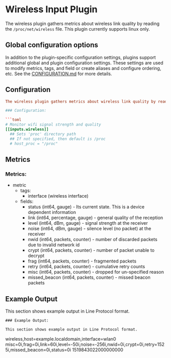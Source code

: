 # Wireless Input Plugin

The wireless plugin gathers metrics about wireless link quality by reading the
`/proc/net/wireless` file. This plugin currently supports linux only.

## Global configuration options <!-- @/docs/includes/plugin_config.md -->

In addition to the plugin-specific configuration settings, plugins support
additional global and plugin configuration settings. These settings are used to
modify metrics, tags, and field or create aliases and configure ordering, etc.
See the [CONFIGURATION.md][CONFIGURATION.md] for more details.

[CONFIGURATION.md]: ../../../docs/CONFIGURATION.md

## Configuration

```toml @sample.conf
The wireless plugin gathers metrics about wireless link quality by reading the `/proc/net/wireless` file. This plugin currently supports linux only.

### Configuration:

```toml
# Monitor wifi signal strength and quality
[[inputs.wireless]]
  ## Sets 'proc' directory path
  ## If not specified, then default is /proc
  # host_proc = "/proc"
```

## Metrics
### Metrics:

- metric
  - tags:
    - interface (wireless interface)
  - fields:
    - status (int64, gauge) - Its current state. This is a device dependent information
    - link (int64, percentage, gauge) - general quality of the reception
    - level (int64, dBm, gauge) - signal strength at the receiver
    - noise (int64, dBm, gauge) - silence level (no packet) at the receiver
    - nwid (int64, packets, counter) - number of discarded packets due to invalid network id
    - crypt (int64, packets, counter) - number of packet unable to decrypt
    - frag (int64, packets, counter) - fragmented packets
    - retry (int64, packets, counter) - cumulative retry counts
    - misc (int64, packets, counter) - dropped for un-specified reason
    - missed_beacon (int64, packets, counter) - missed beacon packets

## Example Output

This section shows example output in Line Protocol format.

```shell
### Example Output:

This section shows example output in Line Protocol format.

```
wireless,host=example.localdomain,interface=wlan0 misc=0i,frag=0i,link=60i,level=-50i,noise=-256i,nwid=0i,crypt=0i,retry=1525i,missed_beacon=0i,status=0i 1519843022000000000
```
